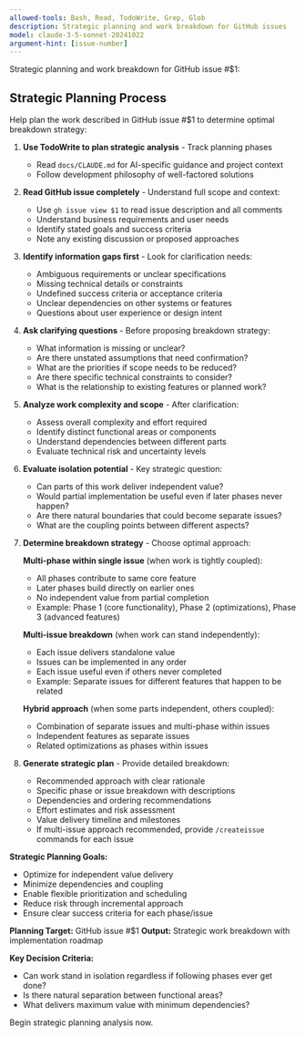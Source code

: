 ```yaml
---
allowed-tools: Bash, Read, TodoWrite, Grep, Glob
description: Strategic planning and work breakdown for GitHub issues
model: claude-3-5-sonnet-20241022
argument-hint: [issue-number]
---
```


Strategic planning and work breakdown for GitHub issue #$1:

## Strategic Planning Process

Help plan the work described in GitHub issue #$1 to determine optimal breakdown strategy:

1. **Use TodoWrite to plan strategic analysis** - Track planning phases
   - Read `docs/CLAUDE.md` for AI-specific guidance and project context
   - Follow development philosophy of well-factored solutions

2. **Read GitHub issue completely** - Understand full scope and context:
   - Use `gh issue view $1` to read issue description and all comments
   - Understand business requirements and user needs
   - Identify stated goals and success criteria
   - Note any existing discussion or proposed approaches

3. **Identify information gaps first** - Look for clarification needs:
   - Ambiguous requirements or unclear specifications
   - Missing technical details or constraints
   - Undefined success criteria or acceptance criteria
   - Unclear dependencies on other systems or features
   - Questions about user experience or design intent

4. **Ask clarifying questions** - Before proposing breakdown strategy:
   - What information is missing or unclear?
   - Are there unstated assumptions that need confirmation?
   - What are the priorities if scope needs to be reduced?
   - Are there specific technical constraints to consider?
   - What is the relationship to existing features or planned work?

5. **Analyze work complexity and scope** - After clarification:
   - Assess overall complexity and effort required
   - Identify distinct functional areas or components
   - Understand dependencies between different parts
   - Evaluate technical risk and uncertainty levels

6. **Evaluate isolation potential** - Key strategic question:
   - Can parts of this work deliver independent value?
   - Would partial implementation be useful even if later phases never happen?
   - Are there natural boundaries that could become separate issues?
   - What are the coupling points between different aspects?

7. **Determine breakdown strategy** - Choose optimal approach:

   **Multi-phase within single issue** (when work is tightly coupled):
   - All phases contribute to same core feature
   - Later phases build directly on earlier ones
   - No independent value from partial completion
   - Example: Phase 1 (core functionality), Phase 2 (optimizations), Phase 3 (advanced features)

   **Multi-issue breakdown** (when work can stand independently):
   - Each issue delivers standalone value
   - Issues can be implemented in any order
   - Each issue useful even if others never completed
   - Example: Separate issues for different features that happen to be related

   **Hybrid approach** (when some parts independent, others coupled):
   - Combination of separate issues and multi-phase within issues
   - Independent features as separate issues
   - Related optimizations as phases within issues

8. **Generate strategic plan** - Provide detailed breakdown:
   - Recommended approach with clear rationale
   - Specific phase or issue breakdown with descriptions
   - Dependencies and ordering recommendations
   - Effort estimates and risk assessment
   - Value delivery timeline and milestones
   - If multi-issue approach recommended, provide `/createissue` commands for each issue

**Strategic Planning Goals:**
- Optimize for independent value delivery
- Minimize dependencies and coupling
- Enable flexible prioritization and scheduling
- Reduce risk through incremental approach
- Ensure clear success criteria for each phase/issue

**Planning Target:** GitHub issue #$1
**Output:** Strategic work breakdown with implementation roadmap

**Key Decision Criteria:**
- Can work stand in isolation regardless if following phases ever get done?
- Is there natural separation between functional areas?
- What delivers maximum value with minimum dependencies?

Begin strategic planning analysis now.